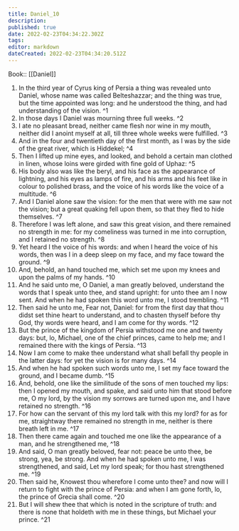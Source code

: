 ```yaml
---
title: Daniel_10
description: 
published: true
date: 2022-02-23T04:34:22.302Z
tags: 
editor: markdown
dateCreated: 2022-02-23T04:34:20.512Z
---
```


 Book:: [[Daniel]]
 1. In the third year of Cyrus king of Persia a thing was revealed unto Daniel, whose name was called Belteshazzar; and the thing was true, but the time appointed was long: and he understood the thing, and had understanding of the vision. ^1
 2. In those days I Daniel was mourning three full weeks. ^2
 3. I ate no pleasant bread, neither came flesh nor wine in my mouth, neither did I anoint myself at all, till three whole weeks were fulfilled. ^3
 4. And in the four and twentieth day of the first month, as I was by the side of the great river, which is Hiddekel; ^4
 5. Then I lifted up mine eyes, and looked, and behold a certain man clothed in linen, whose loins were girded with fine gold of Uphaz: ^5
 6. His body also was like the beryl, and his face as the appearance of lightning, and his eyes as lamps of fire, and his arms and his feet like in colour to polished brass, and the voice of his words like the voice of a multitude. ^6
 7. And I Daniel alone saw the vision: for the men that were with me saw not the vision; but a great quaking fell upon them, so that they fled to hide themselves. ^7
 8. Therefore I was left alone, and saw this great vision, and there remained no strength in me: for my comeliness was turned in me into corruption, and I retained no strength. ^8
 9. Yet heard I the voice of his words: and when I heard the voice of his words, then was I in a deep sleep on my face, and my face toward the ground. ^9
 10. And, behold, an hand touched me, which set me upon my knees and upon the palms of my hands. ^10
 11. And he said unto me, O Daniel, a man greatly beloved, understand the words that I speak unto thee, and stand upright: for unto thee am I now sent. And when he had spoken this word unto me, I stood trembling. ^11
 12. Then said he unto me, Fear not, Daniel: for from the first day that thou didst set thine heart to understand, and to chasten thyself before thy God, thy words were heard, and I am come for thy words. ^12
 13. But the prince of the kingdom of Persia withstood me one and twenty days: but, lo, Michael, one of the chief princes, came to help me; and I remained there with the kings of Persia. ^13
 14. Now I am come to make thee understand what shall befall thy people in the latter days: for yet the vision is for many days. ^14
 15. And when he had spoken such words unto me, I set my face toward the ground, and I became dumb. ^15
 16. And, behold, one like the similitude of the sons of men touched my lips: then I opened my mouth, and spake, and said unto him that stood before me, O my lord, by the vision my sorrows are turned upon me, and I have retained no strength. ^16
 17. For how can the servant of this my lord talk with this my lord? for as for me, straightway there remained no strength in me, neither is there breath left in me. ^17
 18. Then there came again and touched me one like the appearance of a man, and he strengthened me, ^18
 19. And said, O man greatly beloved, fear not: peace be unto thee, be strong, yea, be strong. And when he had spoken unto me, I was strengthened, and said, Let my lord speak; for thou hast strengthened me. ^19
 20. Then said he, Knowest thou wherefore I come unto thee? and now will I return to fight with the prince of Persia: and when I am gone forth, lo, the prince of Grecia shall come. ^20
 21. But I will shew thee that which is noted in the scripture of truth: and there is none that holdeth with me in these things, but Michael your prince. ^21
